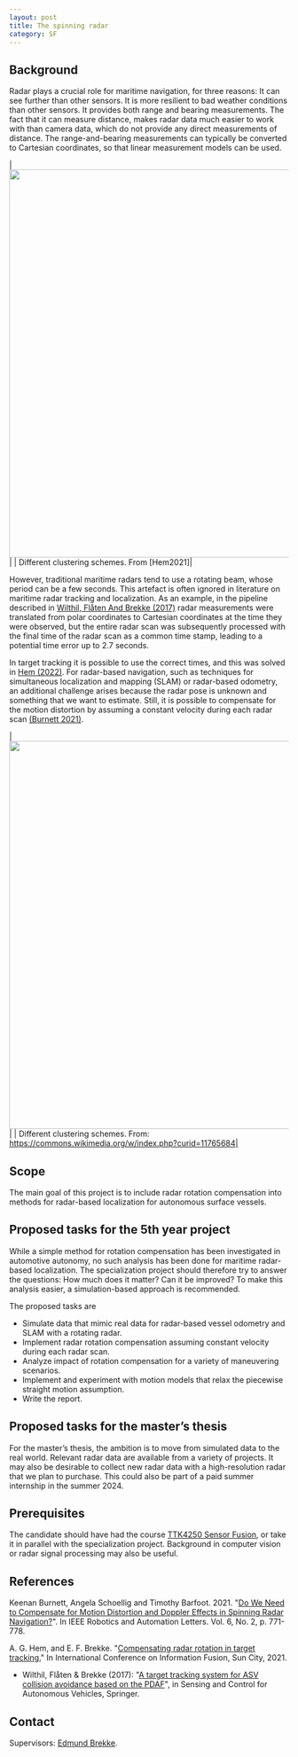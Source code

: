```yaml
---
layout: post
title: The spinning radar
category: SF
---
```

## Background

Radar plays a crucial role for maritime navigation, for three reasons: It can see further than other sensors. It is more resilient to bad weather conditions than other sensors. It provides both range and bearing measurements. The fact that it can measure distance, makes radar data much easier to work with than camera data, which do not provide any direct measurements of distance. The range-and-bearing measurements can typically be converted to Cartesian coordinates, so that linear measurement models can be used. 

 
|<img src="{{site.url}}/assets/radar_illustration.pdf" width="700"> | 
| Different clustering schemes. From [Hem2021]|

However, traditional maritime radars tend to use a rotating beam, whose period can be a few seconds. This artefact is often ignored in literature on maritime radar tracking and localization. As an example, in the pipeline described in [Wilthil, Flåten And Brekke (2017)][WFB] radar measurements were translated from polar coordinates to Cartesian coordinates at the time they were observed, but the entire radar scan was subsequently processed with the final time of the radar scan as a common time stamp, leading to a potential time error up to 2.7 seconds. 

In target tracking it is possible to use the correct times, and this was solved in  [Hem (2022)][Hem2022]. 
For radar-based navigation, such as techniques for simultaneous localization and mapping (SLAM) or radar-based odometry, an additional challenge arises because the radar pose is unknown and something that we want to estimate. Still, it is possible to compensate for the motion distortion by assuming a constant velocity during each radar scan [(Burnett 2021)][Buernett2021]. 




|<img src="{{site.url}}/assets/ClusterAnalysis_Mouse.svg" width="700"> | 
| Different clustering schemes. From: https://commons.wikimedia.org/w/index.php?curid=11765684|

## Scope
The main goal of this project is to include radar rotation compensation into methods for radar-based localization for autonomous surface vessels. 


## Proposed tasks for the 5th year project
While a simple method for rotation compensation has been investigated in automotive autonomy, no such analysis has been done for maritime radar-based localization. The specialization project should therefore try to answer the questions: How much does it matter? Can it be improved? To make this analysis easier, a simulation-based approach is recommended. 

The proposed tasks are
*	Simulate data that mimic real data for radar-based vessel odometry and SLAM with a rotating radar.
*	Implement radar rotation compensation assuming constant velocity during each radar scan. 
*	Analyze impact of rotation compensation for a variety of maneuvering scenarios. 
*	Implement and experiment with motion models that relax the piecewise straight motion assumption. 
*	Write the report. 


## Proposed tasks for the master’s thesis
For the master’s thesis, the ambition is to move from simulated data to the real world. Relevant radar data are available from a variety of projects. It may also be desirable to collect new radar data with a high-resolution radar that we plan to purchase. This could also be part of a paid summer internship in the summer 2024. 

## Prerequisites
The candidate should have had the course [TTK4250 Sensor Fusion], or take it in parallel with the specialization project. Background in computer vision or radar signal processing may also be useful. 



## References

Keenan Burnett, Angela Schoellig and Timothy Barfoot. 2021. "[Do We Need to Compensate for Motion Distortion and Doppler Effects in Spinning Radar Navigation?][Buernett2021]". In IEEE Robotics and Automation Letters. Vol. 6, No. 2,  p. 771-778.

A. G. Hem, and E. F. Brekke. "[Compensating radar rotation in target tracking.][Hem2022]" In International Conference on Information Fusion, Sun City, 2021. 

* Wilthil, Flåten & Brekke (2017): "[A target tracking system for ASV collision avoidance based on the PDAF][WFB]", in Sensing and Control for Autonomous Vehicles, Springer. 



## Contact

Supervisors: [Edmund Brekke].  

[Audun Hem]: www.ntnu.edu/employees/audun.g.hem
[Edmund Brekke]: www.ntnu.edu/employees/edmund.brekke
[WFB]: https://link.springer.com/chapter/10.1007/978-3-319-55372-6_13
[Hem2022]: https://ieeexplore.ieee.org/document/9931947
[Buernett2021]: https://ieeexplore.ieee.org/document/9327473
[Sagild2021]: https://ieeexplore.ieee.org/document/9626911
[Autosit]: https://www.ntnu.edu/autosit
[Autosea]: https://www.ntnu.edu/autosea
[Milliampere]: https://www.ntnu.edu/autoferry
[TTK4250 Sensor Fusion]: https://www.ntnu.no/studier/emner/TTK4250#tab=omEmnet